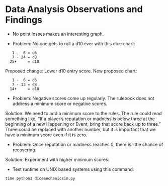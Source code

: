 # Data Analysis Observations and Findings

* No point losses makes an interesting graph.

* Problem: No one gets to roll a d10 ever with this dice chart:
```
   1 -  6 = d6
   7 - 24 = d8
  25+     = d10
```
Proposed change: Lower d10 entry score.  New proposed chart:
```
   1 -  6 = d6
   7 - 13 = d8
  14+     = d10
```


* Problem: Negative scores come up regularly.  The rulebook does not address a minimum score or negative scores.

Solution: We need to add a minimum score to the rules.  The rule could read something like, “If a player’s reputation or madness is below three at the beginning of a new Happening or Event, bring that score back up to three.”  Three could be replaced with another number, but it is important that we have a minimum score even if it is zero.


* Problem: Once reputation or madness reaches 0, there is little chance of recovering.

Solution: Experiment with higher minimum scores.


* Test runtime on UNIX based systems using this command:

```
time python3 dicemechanicsim.py
```

